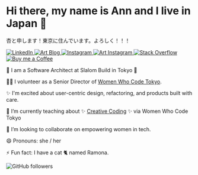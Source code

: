 # Hi there, my name is Ann and I live in Japan 👋
杏と申します！東京に住んでいます。よろしく！！！


<p align="left">
<a href="https://www.linkedin.com/in/annkilzer/">
  <img src="https://img.shields.io/badge/-LinkedIn-114B5F" alt="LinkedIn"/>
</a> 
<a href="https://annkilzer.ghost.io/">
  <img src="https://img.shields.io/badge/-Art%20Blog-166F67" alt="Art Blog" />
</a> 
<a href="https://www.instagram.com/cat_bacon/">
  <img src="https://img.shields.io/badge/-Instagram-1A936F" alt="Instagram" />
</a> 
<a href="https://www.instagram.com/cat_bacon/">
  <img src="https://img.shields.io/badge/-Art%20Instagram-51B484" alt="Art Instagram" />
</a> 
<a href="https://stackoverflow.com/users/1860768/ann-kilzer">
  <img src="https://img.shields.io/badge/-Stack%20Overflow-6DC48E" alt="Stack Overflow" />
</a> 
<a href="https://buymeacoff.ee/annkilzer">
  <img src="https://img.shields.io/badge/-Buy%20me%20a%20Coffee-88D498" alt="Buy me a Coffee" />
</a>
</p>



🔭 I am a Software Architect at Slalom Build in Tokyo 🗼

👯‍♀️ I volunteer as a Senior Director of [Women Who Code Tokyo](https://www.womenwhocode.com/tokyo).

✨ I'm excited about user-centric design, refactoring, and products built with care.

🌱 I’m currently teaching about ✨ [Creative Coding](https://ann-kilzer.gitbook.io/creative-coding-study-session/) ✨ via Women Who Code Tokyo

🙌 I’m looking to collaborate on empowering women in tech.

😄 Pronouns: she / her

⚡ Fun fact: I have a cat 🐈 named Ramona.


![GitHub followers](https://img.shields.io/github/followers/ann-kilzer?style=social)


